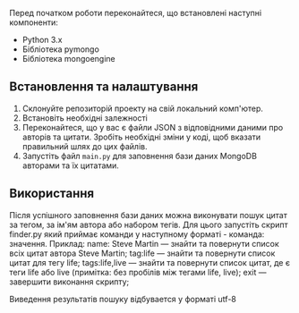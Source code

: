 Перед початком роботи переконайтеся, що встановлені наступні компоненти:

- Python 3.x
- Бібліотека pymongo
- Бібліотека mongoengine

## Встановлення та налаштування

1. Склонуйте репозиторій проекту на свій локальний комп'ютер.
2. Встановіть необхідні залежності
3. Переконайтеся, що у вас є файли JSON з відповідними даними про авторів та цитати. Зробіть необхідні зміни у коді, щоб вказати правильний шлях до цих файлів.
4. Запустіть файл `main.py` для заповнення бази даних MongoDB авторами та їх цитатами.

## Використання

Після успішного заповнення бази даних можна виконувати пошук цитат за тегом, за ім'ям автора або набором тегів. Для цього запустіть скрипт finder.py який приймає команди у наступному форматі - команда: значення. 
Приклад:
name: Steve Martin — знайти та повернути список всіх цитат автора Steve Martin;
tag:life — знайти та повернути список цитат для тегу life;
tags:life,live — знайти та повернути список цитат, де є теги life або live (примітка: без пробілів між тегами life, live);
exit — завершити виконання скрипту;

Виведення результатів пошуку відбувается у форматі utf-8
